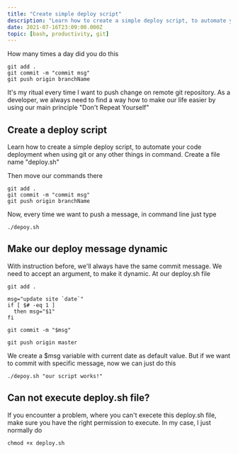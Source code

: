 ```yaml
---
title: "Create simple deploy script"
description: "Learn how to create a simple deploy script, to automate your code deployment when using git or any other things in command"
date: 2021-07-16T23:09:00.000Z
topic: [bash, productivity, git]
---
```

How many times a day did you do this

```
git add .
git commit -m "commit msg"
git push origin branchName
```

It's my ritual every time I want to push change on remote git repository. As a developer, we always need to find a way how to make our life easier by using our main principle "Don't Repeat Yourself"

## Create a deploy script

Learn how to create a simple deploy script, to automate your code deployment when using git or any other things in command. Create a file name "deploy.sh"

Then move our commands there
```
git add .
git commit -m "commit msg"
git push origin branchName
```
Now, every time we want to push a message, in command line just type 
```
./depoy.sh
```

## Make our deploy message dynamic

With instruction before, we'll always have the same commit message. We need to accept an argument, to make it dynamic. At our deploy.sh file

```
git add .

msg="update site `date`"
if [ $# -eq 1 ]
  then msg="$1"
fi

git commit -m "$msg"

git push origin master
```

We create a $msg variable with current date as default value. But if we want to commit with specific message, now we can just do this 

```
./depoy.sh "our script works!"
```

## Can not execute deploy.sh file?

If you encounter a problem, where you can't execete this deploy.sh file, make sure you have the right permission to execute. In my case, I just normally do
```
chmod +x deploy.sh
```


